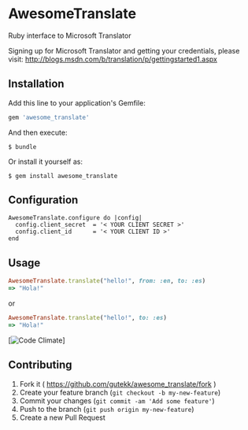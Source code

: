 # AwesomeTranslate

Ruby interface to Microsoft Translator

Signing up for Microsoft Translator and getting your credentials, please visit:
http://blogs.msdn.com/b/translation/p/gettingstarted1.aspx

## Installation

Add this line to your application's Gemfile:

```ruby
gem 'awesome_translate'
```

And then execute:

    $ bundle

Or install it yourself as:

    $ gem install awesome_translate

## Configuration
```
AwesomeTranslate.configure do |config|
  config.client_secret  = '< YOUR CLIENT SECRET >'
  config.client_id      = '< YOUR CLIENT ID >'
end
```

## Usage

```ruby
AwesomeTranslate.translate("hello!", from: :en, to: :es)
=> "Hola!"
```
or 
```ruby
AwesomeTranslate.translate("hello!", to: :es)
=> "Hola!"
```

[![Code Climate](https://codeclimate.com/github/gutekk/awesome_translate/badges/gpa.svg)]
## Contributing

1. Fork it ( https://github.com/gutekk/awesome_translate/fork )
2. Create your feature branch (`git checkout -b my-new-feature`)
3. Commit your changes (`git commit -am 'Add some feature'`)
4. Push to the branch (`git push origin my-new-feature`)
5. Create a new Pull Request
